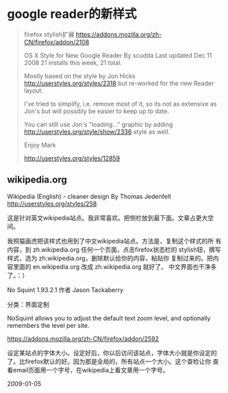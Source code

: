 # google reader的新样式

> firefox stylish扩展
> https://addons.mozilla.org/zh-CN/firefox/addon/2108
> 
> OS X Style for New Google Reader
> By scudda
> Last updated Dec 11 2008
> 21 installs this week, 21 total.
> 
> Mostly based on the style by Jon Hicks http://userstyles.org/styles/2318 but re-worked for the new Reader layout.
> 
> I've tried to simplify, i.e. remove most of it, so its not as extensive as Jon's but will possibly be easier to keep up to date.
> 
> You can still use Jon's "loading..." graphic by adding http://userstyles.org/style/show/2336 style as well.
> 
> Enjoy
> Mark
> 
> http://userstyles.org/styles/12859

## wikipedia.org

Wikipedia (English) - cleaner design
By Thomas Jedenfelt 
http://userstyles.org/styles/258

这是针对英文wikipedia站点。我非常喜欢。把恻栏放到最下面。文章占更大空
间。

我照猫画虎把该样式也用到了中文wikipedia站点。方法是，复制这个样式的所
有内容，到 zh.wikipedia.org 任何一个页面，点击firefox状态栏的
stylish钮，撰写样式，选为 zh.wikipedia.org，删除默认给你的内容，粘贴你
复制过来的。把内容里面的 en.wikipedia.org 改成 zh.wikipedia.org 就好了。
中文界面也干净多了。：）

No Squint 1.93.2.1
作者 Jason Tackaberry

分类：界面定制

NoSquint allows you to adjust the default text zoom level, and
optionally remembers the level per site. 

https://addons.mozilla.org/zh-CN/firefox/addon/2592

设定某站点的字体大小。设定好后，你以后访问该站点，字体大小就是你设定的
了。比firefox默认的好。因为那是全局的，所有站点一个大小。这个查检让你
查看email页面用一个字号，在wikipedia上看文章用一个字号。


2009-01-05
